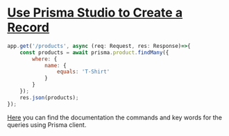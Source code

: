 # [Use Prisma Studio to Create a Record](prisma-use-prisma-client-to-find-many-records-in-a-table)

<TimeStamp start="0:14" end="0:35">

```jsx
app.get('/products', async (req: Request, res: Response)=>{
    const products = await prisma.product.findMany({
        where: {
            name: {
                equals: 'T-Shirt'
            }
        }
    });
    res.json(products);
});
```

</TimeStamp>

<TimeStamp start="1:10" end="1:20">

[Here](https://www.prisma.io/docs/concepts/components/prisma-client/relation-queries) you can find the documentation the commands and key words for the queries using Prisma client.

</TimeStamp>



